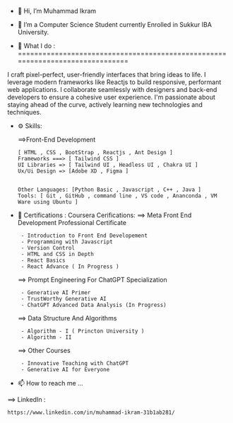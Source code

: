 


- 👋 Hi, I’m Muhammad Ikram
- 👀 I’m a Computer Science Student currently Enrolled in Sukkur IBA University.


- 🌱 What I do : 
==============================================================================

I craft pixel-perfect, user-friendly interfaces that bring ideas to life.
I leverage modern frameworks like Reactjs to build responsive, performant web applications.
I collaborate seamlessly with designers and back-end developers to ensure a cohesive user experience.
I'm passionate about staying ahead of the curve, actively learning new technologies and techniques.


- ⚙ Skills:

    ==>Front-End Development

      [ HTML , CSS , BootStrap , Reactjs , Ant Design ]
      Frameworks ===> [ Tailwind CSS ]
      UI Libraries => [ Tailwind UI , Headless UI , Chakra UI ]
      Ux/Ui Design => [Adobe XD , Figma ]


      Other Languages: [Python Basic , Javascript , C++ , Java ]
      Tools: [ Git , GitHub , command line , VS code , Ananconda , VM Ware using Ubuntu ]


-  🔬 Certifications :
  Coursera Cerifications:
       ==> Meta Front End Development Professional Certificate
   
        - Introduction to Front End Developement
        - Programming with Javascript
        - Version Control
        - HTML and CSS in Depth
        - React Basics
        - React Advance ( In Progress )
   
      ==> Prompt Engineering For ChatGPT Specialization
   
        - Generative AI Primer
        - TrustWorthy Generative AI
        - ChatGPT Advanced Data Analysis (In Progress)

      ==> Data Structure And Algorithms
   
        - Algorithm - I ( Princton University )
        - Algorithm - II

      ==> Other Courses
   
        - Innovative Teaching with ChatGPT
        - Generative AI for Everyone
   
- 📫 How to reach me ...
        
==> LinkedIn : 
    
    https://www.linkedin.com/in/muhammad-ikram-31b1ab281/


<!---
mika0663/mika0663 is a ✨ special ✨ repository because its `README.md` (this file) appears on your GitHub profile.
You can click the Preview link to take a look at your changes.
--->
